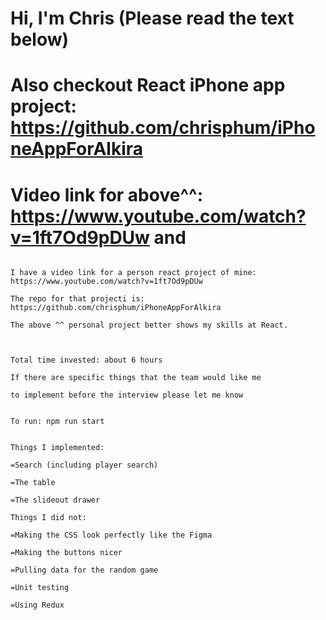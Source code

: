 # Hi, I'm Chris (Please read the text below)
# Also checkout React iPhone app project: https://github.com/chrisphum/iPhoneAppForAlkira
# Video link for above^^: https://www.youtube.com/watch?v=1ft7Od9pDUw and 
~~~~~~~~~~~~

I have a video link for a person react project of mine: https://www.youtube.com/watch?v=1ft7Od9pDUw

The repo for that projecti is: https://github.com/chrisphum/iPhoneAppForAlkira

The above ^^ personal project better shows my skills at React.



Total time invested: about 6 hours

If there are specific things that the team would like me

to implement before the interview please let me know
~~~~~~~~~~~~
~~~~~~~~~~~~

To run: npm run start
~~~~~~~~~~~~
~~~~~~~~~~~~
 
Things I implemented: 

=Search (including player search)

=The table

=The slideout drawer

~~~~~~~~~~~~
~~~~~~~~~~~~
Things I did not:

=Making the CSS look perfectly like the Figma

=Making the buttons nicer

=Pulling data for the random game

=Unit testing

=Using Redux
~~~~~~~~~~~~
